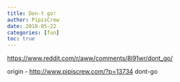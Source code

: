 ```yaml
---
title: Don-t go!
author: PipisCrew
date: 2018-05-22
categories: [fun]
toc: true
---
```


https://www.reddit.com/r/aww/comments/8l91wr/dont_go/

origin - http://www.pipiscrew.com/?p=13734 dont-go